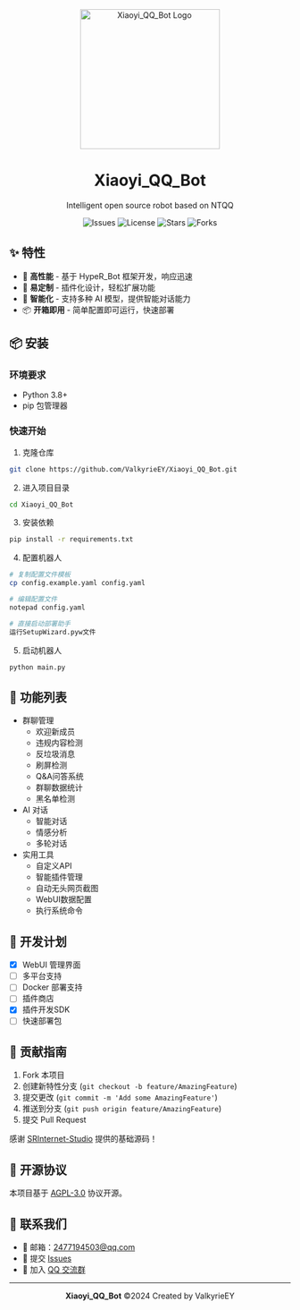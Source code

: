 <div align="center">
  <img src="https://github.com/user-attachments/assets/4c295469-8cd8-4406-8070-6c096e15a313" alt="Xiaoyi_QQ_Bot Logo" width="250">
  
  # Xiaoyi_QQ_Bot
  
  <p>Intelligent open source robot based on NTQQ</p>

  <p>
    <img src="https://img.shields.io/github/issues/ValkyrieEY/Xiaoyi_QQ?style=flat-square" alt="Issues">
    <img src="https://img.shields.io/badge/license-AGPL--3.0-blue?style=flat-square" alt="License">
    <img src="https://img.shields.io/github/stars/ValkyrieEY/Xiaoyi_QQ?style=flat-square" alt="Stars">
    <img src="https://img.shields.io/github/forks/ValkyrieEY/Xiaoyi_QQ?style=flat-square" alt="Forks">
  </p>
</div>

## ✨ 特性

- 🚀 **高性能** - 基于 HypeR_Bot 框架开发，响应迅速
- 🎨 **易定制** - 插件化设计，轻松扩展功能
- 🤖 **智能化** - 支持多种 AI 模型，提供智能对话能力
- 📦 **开箱即用** - 简单配置即可运行，快速部署

## 📦 安装

### 环境要求

- Python 3.8+
- pip 包管理器

### 快速开始

1. 克隆仓库
```bash
git clone https://github.com/ValkyrieEY/Xiaoyi_QQ_Bot.git
```

2. 进入项目目录
```bash
cd Xiaoyi_QQ_Bot
```

3. 安装依赖
```bash
pip install -r requirements.txt
```

4. 配置机器人
```bash
# 复制配置文件模板
cp config.example.yaml config.yaml

# 编辑配置文件
notepad config.yaml

# 直接启动部署助手
运行SetupWizard.pyw文件
```

5. 启动机器人
```bash
python main.py
```

## 🔨 功能列表

- 群聊管理
  - 欢迎新成员
  - 违规内容检测
  - 反垃圾消息
  - 刷屏检测
  - Q&A问答系统
  - 群聊数据统计
  - 黑名单检测
- AI 对话
  - 智能对话
  - 情感分析
  - 多轮对话
- 实用工具
  - 自定义API
  - 智能插件管理
  - 自动无头网页截图
  - WebUI数据配置
  - 执行系统命令

## 🎯 开发计划

- [x] WebUI 管理界面
- [ ] 多平台支持
- [ ] Docker 部署支持
- [ ] 插件商店
- [x] 插件开发SDK
- [ ] 快速部署包

## 🤝 贡献指南

1. Fork 本项目
2. 创建新特性分支 (`git checkout -b feature/AmazingFeature`)
3. 提交更改 (`git commit -m 'Add some AmazingFeature'`)
4. 推送到分支 (`git push origin feature/AmazingFeature`)
5. 提交 Pull Request

感谢 [SRInternet-Studio](https://github.com/SRInternet-Studio/Jianer_QQ_bot) 提供的基础源码！

## 📝 开源协议

本项目基于 [AGPL-3.0](LICENSE) 协议开源。

## 💬 联系我们

- 📧 邮箱：2477194503@qq.com
- 🔔 提交 [Issues](https://github.com/ValkyrieEY/Xiaoyi_QQ/issues)
- 💫 加入 [QQ 交流群](#)

---

<div align="center">

**Xiaoyi_QQ_Bot** ©2024 Created by ValkyrieEY

</div>

